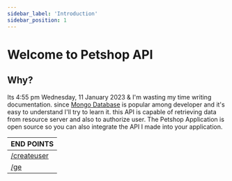 ```yaml
---
sidebar_label: 'Introduction'
sidebar_position: 1
---
```


# Welcome to Petshop API

## Why?
Its 4:55 pm Wednesday, 11 January 2023 & I'm wasting my time writing documentation.
since [Mongo Database](https://www.mongodb.com/) is popular among developer and it's easy to understand I'll try to learn it.
this API is capable of retrieving data from resource server and also to authorize user.
The Petshop Application is open source so you can also integrate the API I made into your application.



| END POINTS | 
| ---------- |
| [/createuser](https://www.mongodb.com/) | 
| [/ge](https://www.mongodb.com/) | 